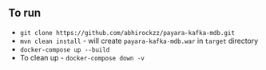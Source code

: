 ## To run

- `git clone https://github.com/abhirockzz/payara-kafka-mdb.git`
- `mvn clean install` - will create `payara-kafka-mdb.war` in `target` directory
- `docker-compose up --build`
- To clean up - `docker-compose down -v`